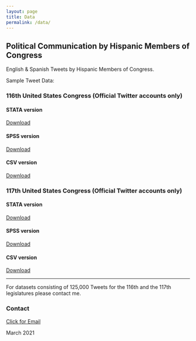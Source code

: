 ```yaml
---
layout: page
title: Data
permalink: /data/
---
```


## Political Communication by Hispanic Members of Congress
English & Spanish Tweets by Hispanic Members of Congress. 

Sample Tweet Data: 

### 116th United States Congress (Official Twitter accounts only)

#### STATA version
[Download](/images/EngSpanTweets.dta)

#### SPSS version
[Download](/images/EngSpanTweets.sav)

#### CSV version
[Download](/images/EngSpanTweets.csv)

### 117th United States Congress (Official Twitter accounts only)

#### STATA version
[Download](/images/117Congress.dta)

#### SPSS version
[Download](/images/117Congress.sav)

#### CSV version
[Download](/images117Congress.csv)


---

For datasets consisting of 125,000 Tweets for the 116th and the 117th legislatures please contact me.

### Contact
[Click for Email](mailto:cxg172030@utdallas.edu)


March 2021
